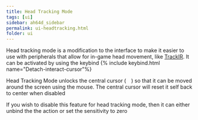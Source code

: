```yaml
---
title: Head Tracking Mode
tags: [ui]
sidebar: ah64d_sidebar
permalink: ui-headtracking.html
folder: ui
---
```


Head tracking mode is a modification to the interface to make it easier to use with peripherals that allow for in-game head movement, like [TrackIR](https://www.naturalpoint.com/trackir/). It can be activated by using the keybind {% include keybind.html name="Detach-interact-cursor"%}

Head Tracking Mode unlocks the central cursor (<img style="height:1em;margin:0 auto" src="images/tex/center-cursor.png">) so that it can be moved around the screen using the mouse.
The central cursor will reset it self back to center when disabled 

If you wish to disable this feature for head tracking mode, then it can either unbind the the action or set the sensitivity to zero